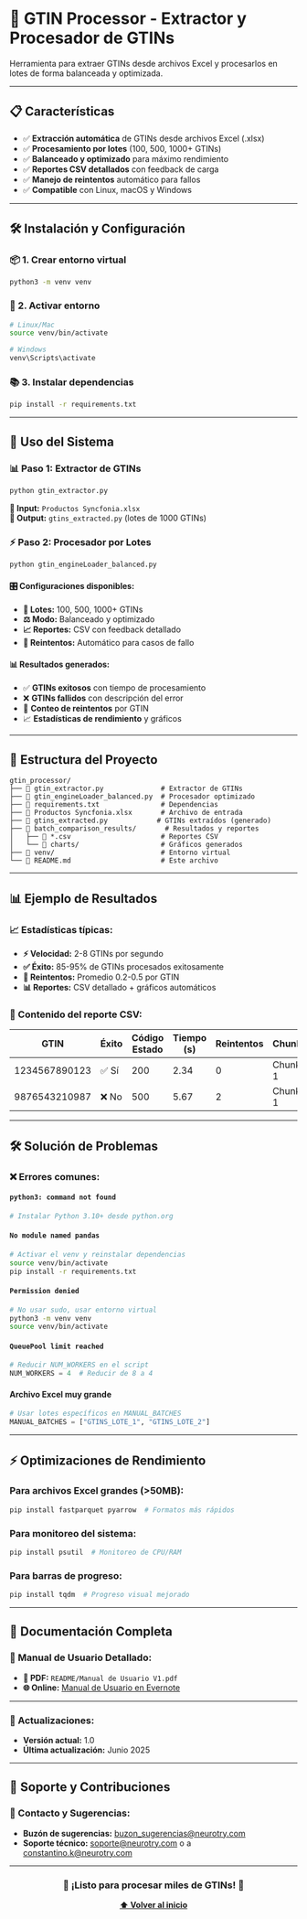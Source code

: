 # 🚀 GTIN Processor - Extractor y Procesador de GTINs

 
Herramienta para extraer GTINs desde archivos Excel y procesarlos en lotes de forma balanceada y optimizada.

---

## 📋 Características

- ✅ **Extracción automática** de GTINs desde archivos Excel (.xlsx)
- ✅ **Procesamiento por lotes** (100, 500, 1000+ GTINs)
- ✅ **Balanceado y optimizado** para máximo rendimiento
- ✅ **Reportes CSV detallados** con feedback de carga
- ✅ **Manejo de reintentos** automático para fallos
- ✅ **Compatible** con Linux, macOS y Windows

---

## 🛠️ Instalación y Configuración

### 📦 1. Crear entorno virtual
```bash
python3 -m venv venv
```

### 🔌 2. Activar entorno
```bash
# Linux/Mac
source venv/bin/activate

# Windows
venv\Scripts\activate
```

### 📚 3. Instalar dependencias
```bash
pip install -r requirements.txt
```

 
---

## 🚀 Uso del Sistema

### 📊 Paso 1: Extractor de GTINs
```bash
python gtin_extractor.py
```
**📁 Input:** `Productos Syncfonia.xlsx`  
**📄 Output:** `gtins_extracted.py` (lotes de 1000 GTINs)

### ⚡ Paso 2: Procesador por Lotes
```bash
python gtin_engineLoader_balanced.py
```

#### 🎛️ Configuraciones disponibles:
- **🔢 Lotes:** 100, 500, 1000+ GTINs
- **⚖️ Modo:** Balanceado y optimizado
- **📈 Reportes:** CSV con feedback detallado
- **🔄 Reintentos:** Automático para casos de fallo

#### 📊 Resultados generados:
- ✅ **GTINs exitosos** con tiempo de procesamiento
- ❌ **GTINs fallidos** con descripción del error
- 🔄 **Conteo de reintentos** por GTIN
- 📈 **Estadísticas de rendimiento** y gráficos

---

## 📁 Estructura del Proyecto

```
gtin_processor/
├── 📄 gtin_extractor.py              # Extractor de GTINs
├── 📄 gtin_engineLoader_balanced.py  # Procesador optimizado
├── 📄 requirements.txt               # Dependencias
├── 📄 Productos Syncfonia.xlsx       # Archivo de entrada
├── 📄 gtins_extracted.py            # GTINs extraídos (generado)
├── 📂 batch_comparison_results/       # Resultados y reportes
│   ├── 📄 *.csv                      # Reportes CSV
│   └── 📂 charts/                    # Gráficos generados
├── 📂 venv/                          # Entorno virtual
└── 📄 README.md                      # Este archivo
```

---

## 📊 Ejemplo de Resultados

### 📈 Estadísticas típicas:
- **⚡ Velocidad:** 2-8 GTINs por segundo
- **✅ Éxito:** 85-95% de GTINs procesados exitosamente  
- **🔄 Reintentos:** Promedio 0.2-0.5 por GTIN
- **📊 Reportes:** CSV detallado + gráficos automáticos

### 📄 Contenido del reporte CSV:
| GTIN | Éxito | Código Estado | Tiempo (s) | Reintentos | Chunk |
|------|-------|---------------|------------|------------|-------|
| 1234567890123 | ✅ Sí | 200 | 2.34 | 0 | Chunk 1 |
| 9876543210987 | ❌ No | 500 | 5.67 | 2 | Chunk 1 |

---

## 🛠️ Solución de Problemas

### ❌ Errores comunes:

#### `python3: command not found`
```bash
# Instalar Python 3.10+ desde python.org
```

#### `No module named pandas`
```bash
# Activar el venv y reinstalar dependencias
source venv/bin/activate
pip install -r requirements.txt
```

#### `Permission denied`
```bash
# No usar sudo, usar entorno virtual
python3 -m venv venv
source venv/bin/activate
```

#### `QueuePool limit reached`
```python
# Reducir NUM_WORKERS en el script
NUM_WORKERS = 4  # Reducir de 8 a 4
```

#### Archivo Excel muy grande
```python
# Usar lotes específicos en MANUAL_BATCHES
MANUAL_BATCHES = ["GTINS_LOTE_1", "GTINS_LOTE_2"]
```

---

## ⚡ Optimizaciones de Rendimiento

### Para archivos Excel grandes (>50MB):
```bash
pip install fastparquet pyarrow  # Formatos más rápidos
```

### Para monitoreo del sistema:
```bash
pip install psutil  # Monitoreo de CPU/RAM
```

### Para barras de progreso:
```bash
pip install tqdm  # Progreso visual mejorado
```

---

## 📖 Documentación Completa

### 📑 Manual de Usuario Detallado:
- **📄 PDF:** `README/Manual de Usuario V1.pdf`
- **🌐 Online:** [Manual de Usuario en Evernote](https://share.evernote.com/note/8f1371aa-ee75-17f6-c245-ff1742f94ae1)

---



### 🔄 Actualizaciones:
- **Versión actual:** 1.0
- **Última actualización:** Junio 2025

---


## 🤝 Soporte y Contribuciones

### 📧 Contacto y Sugerencias:
- **Buzón de sugerencias:** buzon_sugerencias@neurotry.com
- **Soporte técnico:** soporte@neurotry.com o a constantino.k@neurotry.com




---

 

<div align="center">

### 🎉 ¡Listo para procesar miles de GTINs! 🎉

**[⬆️ Volver al inicio](#-gtin-processor---extractor-y-procesador-de-gtins)**

</div>
